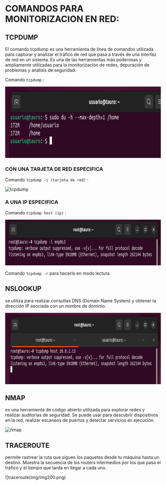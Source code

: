 # COMANDOS PARA MONITORIZACION EN RED:

## TCPDUMP

El comando tcpdump es una herramienta de línea de comandos utilizada para capturar y analizar el tráfico de red que pasa a través de una interfaz de red en un sistema. 
Es una de las herramientas más poderosas y ampliamente utilizadas para la monitorización de redes, depuración de problemas y análisis de seguridad.

Comando `tcpdump` :

![tcpdump](imagenes/img10.PNG)

### CON UNA TARJETA DE RED ESPECIFICA 

Comando `tcpdump -i (tarjeta de red)` :

![tcpdump](img/imagenes11.PNG)

### A UNA IP ESPECIFICA

Comando `tcpdump host (ip)` :

![tcpdump](imagenes/img12.PNG)

Comando `tcpdump -r` para hacerlo en modo lectura

## NSLOOKUP

se utiliza para realizar consultas DNS (Domain Name System) y obtener la dirección IP asociada con un nombre de dominio.

![nslookup](imagenes/img13.PNG)

## NMAP

 es una herramienta de código abierto utilizada para explorar redes y realizar auditorías de seguridad. 
 Se puede usar para descubrir dispositivos en la red, realizar escaneos de puertos y detectar servicios en ejecución.


![nmap](img/img200.png)

 ## TRACEROUTE

  permite rastrear la ruta que siguen los paquetes desde tu máquina hasta un destino. 
  Muestra la secuencia de los routers intermedios por los que pasa el tráfico y el tiempo que tarda en llegar a cada uno.

  
![traceroute(img/img200.png)
